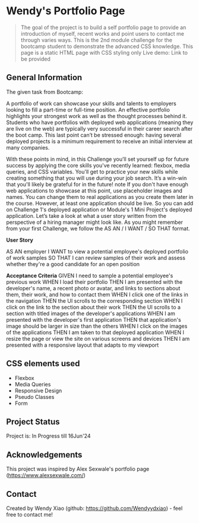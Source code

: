 # Wendy's Portfolio Page
> The goal of the project is to build a self portfolio page to provide an introduction of myself, recent works and point users to contact me through varies ways. This is the 2nd module challenge for the bootcamp student to demonstrate the advanced CSS knowledge.
> This page is a static HTML page with CSS styling only
> Live demo: Link to be provided


## General Information
The given task from Bootcamp: 

A portfolio of work can showcase your skills and talents to employers looking to fill a part-time or full-time position. An effective portfolio highlights your strongest work as well as the thought processes behind it. Students who have portfolios with deployed web applications (meaning they are live on the web) are typically very successful in their career search after the boot camp. This last point can’t be stressed enough: having several deployed projects is a minimum requirement to receive an initial interview at many companies.

With these points in mind, in this Challenge you’ll set yourself up for future success by applying the core skills you've recently learned: flexbox, media queries, and CSS variables. You'll get to practice your new skills while creating something that you will use during your job search. It’s a win-win that you'll likely be grateful for in the future!
note If you don't have enough web applications to showcase at this point, use placeholder images and names. You can change them to real applications as you create them later in the course. However, at least one application should be live. So you can add on Challenge 1's deployed application or Module's 1 Mini Project's deployed application.
Let’s take a look at what a user story written from the perspective of a hiring manager might look like. As you might remember from your first Challenge, we follow the AS AN / I WANT / SO THAT format.

**User Story**

AS AN employer
I WANT to view a potential employee's deployed portfolio of work samples
SO THAT I can review samples of their work and assess whether they're a good candidate for an open position

**Acceptance Criteria**
GIVEN I need to sample a potential employee's previous work
WHEN I load their portfolio
THEN I am presented with the developer's name, a recent photo or avatar, and links to sections about them, their work, and how to contact them
WHEN I click one of the links in the navigation
THEN the UI scrolls to the corresponding section
WHEN I click on the link to the section about their work
THEN the UI scrolls to a section with titled images of the developer's applications
WHEN I am presented with the developer's first application
THEN that application's image should be larger in size than the others
WHEN I click on the images of the applications
THEN I am taken to that deployed application
WHEN I resize the page or view the site on various screens and devices
THEN I am presented with a responsive layout that adapts to my viewport


## CSS elements used

- Flexbox
- Media Queries
- Responsive Design
- Pseudo Classes
- Form

## Project Status
Project is: In Progress till 16Jun'24


## Acknowledgements
This project was inspired by Alex Sexwale's portfolio page (https://www.alexsexwale.com/)


## Contact
Created by Wendy Xiao (github: https://github.com/Wendyydxiao) - feel free to contact me!
